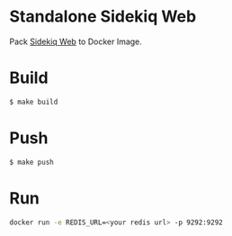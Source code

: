 # Standalone Sidekiq Web

Pack [Sidekiq Web](https://github.com/mperham/sidekiq/wiki/Monitoring#web-ui) to Docker Image.

# Build

```sh
$ make build
```

# Push

```sh
$ make push
```

# Run

```sh
docker run -e REDIS_URL=<your redis url> -p 9292:9292
```
